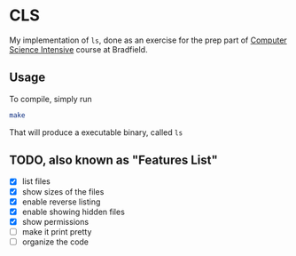 # CLS

My implementation of `ls`, done as an exercise for the prep part of [Computer Science Intensive](https://www.youtube.com/watch?v=xDVC3wKjS64) course at Bradfield.

## Usage

To compile, simply run

```sh
make
```

That will produce a executable binary, called `ls`

## TODO, also known as "Features List"

- [x] list files 
- [x] show sizes of the files
- [x] enable reverse listing
- [x] enable showing hidden files
- [x] show permissions
- [ ] make it print pretty
- [ ] organize the code
